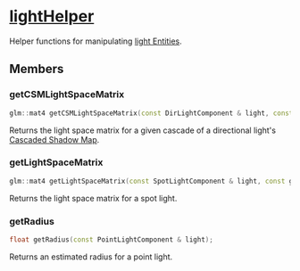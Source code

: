 # [lightHelper](lightHelper.hpp)

Helper functions for manipulating [light Entities](../components/data/LightComponent.md).

## Members

### getCSMLightSpaceMatrix

```cpp
glm::mat4 getCSMLightSpaceMatrix(const DirLightComponent & light, const putils::gl::Program::Parameters & params, size_t csmIndex);
```

Returns the light space matrix for a given cascade of a directional light's [Cascaded Shadow Map](https://docs.microsoft.com/en-us/windows/win32/dxtecharts/cascaded-shadow-maps).

### getLightSpaceMatrix

```cpp
glm::mat4 getLightSpaceMatrix(const SpotLightComponent & light, const glm::vec3 & pos, const putils::gl::Program::Parameters & params);
```

Returns the light space matrix for a spot light.

### getRadius

```cpp
float getRadius(const PointLightComponent & light);
```

Returns an estimated radius for a point light.
